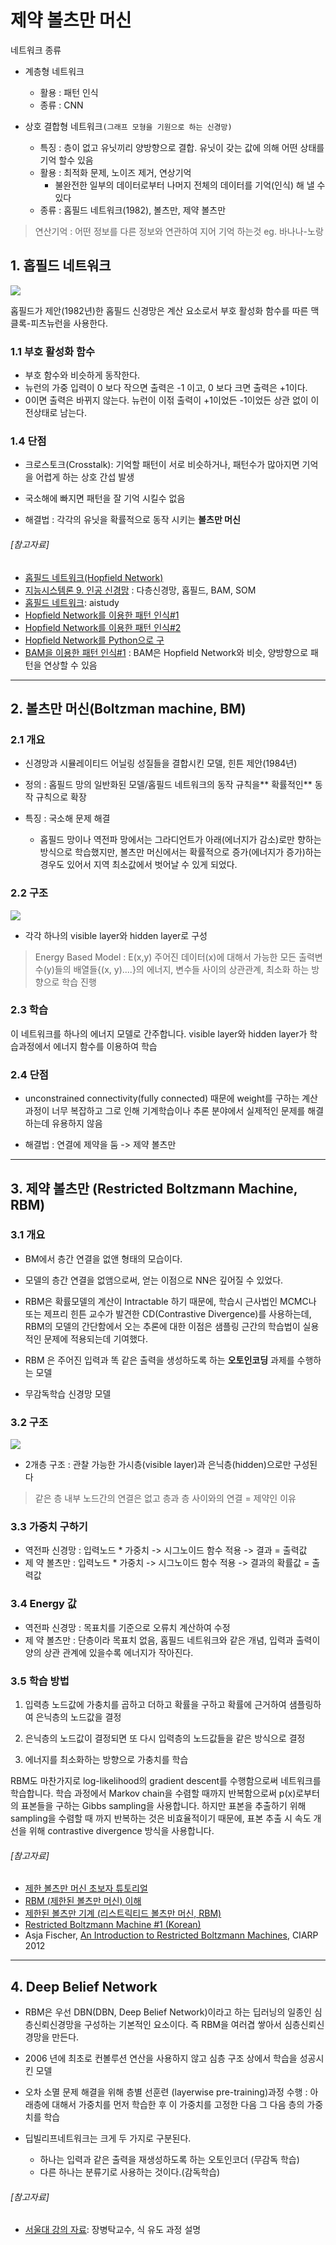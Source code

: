# 제약 볼츠만 머신 

네트워크 종류 
- 계층형 네트워크 
    - 활용 : 패턴 인식
    - 종류 : CNN

- 상호 결합형 네트워크`(그래프 모형을 기원으로 하는 신경망)`
    - 특징 : 층이 없고 유닛끼리 양방향으로 결합. 유닛이 갖는 값에 의해 어떤 상태를 기억 할수 있음
    - 활용 : 최적화 문제, 노이즈 제거, 연상기억 
        - 불완전한 일부의 데이터로부터 나머지 전체의 데이터를 기억(인식) 해 낼 수 있다
    - 종류 : 홉필드 네트워크(1982), 볼츠만, 제약 볼츠만 

> 연산기억 : 어떤 정보를 다른 정보와 연관하여 지어 기억 하는것 eg. 바나나-노랑



## 1. 홉필드 네트워크 

![](https://i.imgur.com/aXzW4Yy.png)


홉필드가 제안(1982년)한 홉필드 신경망은 계산 요소로서 부호 활성화 함수를 따른 맥클록-피츠뉴런을 사용한다.

### 1.1 부호 활성화 함수
- 부호 함수와 비슷하게 동작한다.
- 뉴런의 가중 입력이 0 보다 작으면 출력은 -1 이고, 0 보다 크면 출력은 +1이다.
- 0이면 출력은 바뀌지 않는다. 뉴런이 이젂 출력이 +1이었든 -1이었든 상관 없이 이전상태로 남는다. 


### 1.4 단점 

- 크로스토크(Crosstalk): 기억할 패턴이 서로 비슷하거나, 패턴수가 많아지면 기억을 어렵게 하는 상호 간섭 발생 

- 국소해에 빠지면 패턴을 잘 기억 시킬수 없음 

- 해결법 : 각각의 유닛을 확률적으로 동작 시키는 **볼츠만 머신** 

###### [참고자료]
- [홉필드 네트워크(Hopfield Network)](http://untitledtblog.tistory.com/7)
- [지능시스템론 9. 인공 신경망](http://blog.daum.net/kimjaehun12/184) : 다층신경망, 홉필드, BAM, SOM
- [홉필드 네트워크](http://www.aistudy.co.kr/neural/hopfield_kim.htm): aistudy
- [Hopfield Network를 이용한 패턴 인식#1](http://secmem.tistory.com/268)
- [Hopfield Network를 이용한 패턴 인식#2](http://secmem.tistory.com/270)
- [Hopfield Network를 Python으로 구 ](http://trampkiwi.blog.me/221012687142)
- [BAM을 이용한 패턴 인식#1](http://secmem.tistory.com/335) : BAM은 Hopfield Network와 비슷, 양방향으로 패턴을 연상할 수 있음

---

## 2. 볼츠만 머신(Boltzman machine, BM)

### 2.1 개요
-  신경망과 시뮬레이티드 어닐링 성질들을 결합시킨 모델, 힌튼 제안(1984년)

- 정의 : 홉필드 망의 일반화된 모델/홉필드 네트워크의 동작 규칙을** 확률적인** 동작 규칙으로 확장
- 특징 : 국소해 문제 해결
    - 홉필드 망이나 역전파 망에서는 그라디언트가 아래(에너지가 감소)로만 향하는 방식으로 학습했지만, 볼츠만 머신에서는 확률적으로 증가(에너지가 증가)하는 경우도 있어서 지역 최소값에서 벗어날 수 있게 되었다.


### 2.2 구조 

![](https://i.imgur.com/bQuFI5M.png)

- 각각 하나의 visible layer와 hidden layer로 구성

> Energy Based Model :  E(x,y)  주어진 데이터(x)에 대해서 가능한 모든 출력변수(y)들의 배열들{(x, y)....}의 에너지,  변수들 사이의 상관관계, 최소화 하는 방향으로 학습 진행 


### 2.3 학습 

이 네트워크를 하나의 에너지 모델로 간주합니다. visible layer와 hidden layer가 학습과정에서 에너지 함수를 이용하여 학습

### 2.4 단점 

- unconstrained connectivity(fully connected) 때문에 weight를 구하는 계산과정이 너무 복잡하고 그로 인해 기계학습이나 추론 분야에서 실제적인 문제를 해결하는데 유용하지 않음

- 해결법 : 연결에 제약을 둠 -> 제약 볼츠만


---

## 3. 제약 볼츠만 (Restricted Boltzmann Machine, RBM)

### 3.1 개요 

- BM에서 층간 연결을 없앤 형태의 모습이다.

- 모델의 층간 연결을 없앰으로써, 얻는 이점으로 NN은 깊어질 수 있었다. 

- RBM은 확률모델의 계산이 Intractable 하기 때문에, 학습시 근사법인 MCMC나 또는 제프리 힌튼 교수가 발견한 CD(Contrastive Divergence)를 사용하는데, RBM의 모델의 간단함에서 오는 추론에 대한 이점은 샘플링 근간의 학습법이 실용적인 문제에 적용되는데 기여했다.

- RBM 은 주어진 입력과 똑 같은 출력을 생성하도록 하는 **오토인코딩** 과제를 수행하는 모델

- 무감독학습 신경망 모델

### 3.2 구조 

![](https://i.imgur.com/RJyQFAw.png)

- 2개층 구조 : 관찰 가능한 가시층(visible layer)과 은닉층(hidden)으로만 구성된다

> 같은 층 내부 노드간의 연결은 없고 층과 층 사이와의 연결 = 제약인 이유 


### 3.3 가중치 구하기 

- 역전파 신경망 : 입력노드 * 가중치 -> 시그노이드 함수 적용 -> 결과 = 출력값
- 제  약 볼츠만 : 입력노드 * 가중치 -> 시그노이드 함수 적용 -> 결과의 확률값 = 출력값

### 3.4 Energy 값

- 역전파 신경망 : 목표치를 기준으로 오류치 계산하여 수정 
- 제  약 볼츠만 : 단층이라 목표치 없음, 홉필드 네트워크와 같은 개념, 입력과 출력이 양의 상관 관계에 있을수록 에너지가 작아진다. 

### 3.5 학습 방법 

1. 입력층 노드값에 가충치를 곱하고 더하고 확률을 구하고 확률에 근거하여 샘플링하여 은닉층의 노드값을 결정

2. 은닉층의 노드값이 결정되면 또 다시 입력층의 노드값들을 같은 방식으로 결정

3. 에너지를 최소화하는 방향으로 가충치를 학습


RBM도 마찬가지로 log-likelihood의 gradient descent를 수행함으로써 네트워크를 학습합니다. 학습 과정에서 Markov chain을 수렴할 때까지 반복함으로써 p(x)로부터의 표본들을 구하는 Gibbs sampling을 사용합니다. 하지만 표본을 추출하기 위해 sampling을 수렴할 때 까지 반복하는 것은 비효율적이기 때문에, 표본 추출 시 속도 개선을 위해 contrastive divergence 방식을 사용합니다.


###### [참고자료]
- [제한 볼츠만 머신 초보자 튜토리얼](http://blog.naver.com/rupy400/220793514761)
- [RBM (제한된 볼츠만 머신) 이해](http://www.tbacking.com/?p=351)
- [제한된 볼츠만 기계 (리스트릭티드 볼츠만 머신, RBM)](http://neuralix.blogspot.com/2014/02/draft.html)
- [Restricted Boltzmann Machine #1 (Korean)](http://junya906.blogspot.com/2016/06/restricted-boltzmann-machine-1-korean.html)
- Asja Fischer, [An Introduction to Restricted Boltzmann Machines](http://image.diku.dk/igel/paper/AItRBM-proof.pdf), CIARP 2012

---

## 4. Deep Belief Network

- RBM은 우선 DBN(DBN, Deep Belief Network)이라고 하는 딥러닝의 일종인 심층신뢰신경망을 구성하는 기본적인 요소이다. 즉 RBM을 여러겹 쌓아서 심층신뢰신경망을 만든다.

- 2006 년에 최초로 컨볼루션 연산을 사용하지 않고 심층 구조 상에서 학습을 성공시킨 모델

- 오차 소멸 문제 해결을 위해 층별 선훈련 (layerwise pre-training)과정 수행 : 아래층에 대해서 가중치를 먼저 학습한 후 이 가중치를 고정한 다음 그 다음 층의 가중치를
학습

- 딥빌리프네트워크는 크게 두 가지로 구분된다. 
    - 하나는 입력과 같은 출력을 재생성하도록 하는 오토인코더 (무감독 학습)
    - 다른 하나는 분류기로 사용하는 것이다.(감독학습)


###### [참고자료] 
- [서울대 강의 자료](https://bi.snu.ac.kr/Courses/ML2016/LectureNote/LectureNote_ch5.pdf): 장병탁교수, 식 유도 과정 설명  